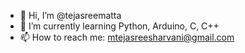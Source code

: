 - 👋 Hi, I’m @tejasreematta
- 🌱 I’m currently learning Python, Arduino, C, C++
- 📫 How to reach me: mtejasreesharvani@gmail.com

<!---
tejasreematta/tejasreematta is a ✨ special ✨ repository because its `README.md` (this file) appears on your GitHub profile.
You can click the Preview link to take a look at your changes.
--->
